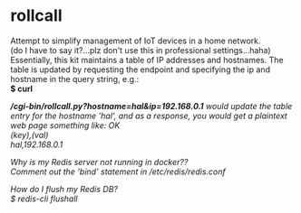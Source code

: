 # rollcall
Attempt to simplify management of IoT devices in a home network.  
(do I have to say it?...plz don't use this in professional settings...haha)  
Essentially, this kit maintains a table of IP addresses and hostnames. The table is updated by requesting the endpoint and specifying the ip and hostname in the query string, e.g.:  
<b>$ curl <address>/cgi-bin/rollcall.py?hostname=hal&ip=192.168.0.1</b>
would update the table entry for the hostname 'hal', and as a response, you would get a plaintext web page something like:
<i>
OK  
(key),(val)  
hal,192.168.0.1  
</i>

Why is my Redis server not running in docker??  
Comment out the 'bind' statement in /etc/redis/redis.conf

How do I flush my Redis DB?  
$ redis-cli flushall
